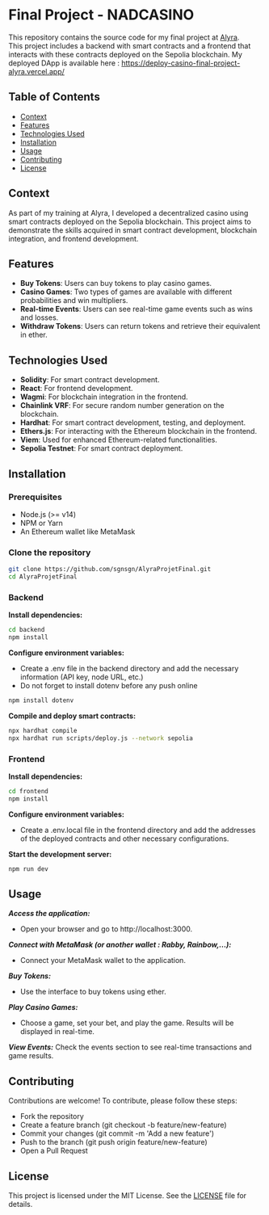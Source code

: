 # Final Project - NADCASINO

This repository contains the source code for my final project at [Alyra](https://formation.alyra.fr/login).  
This project includes a backend with smart contracts and a frontend that interacts with these contracts deployed on the Sepolia blockchain.
My deployed DApp is available here : https://deploy-casino-final-project-alyra.vercel.app/

## Table of Contents

- [Context](#context)
- [Features](#features)
- [Technologies Used](#technologies-used)
- [Installation](#installation)
- [Usage](#usage)
- [Contributing](#contributing)
- [License](#license)

## Context

As part of my training at Alyra, I developed a decentralized casino using smart contracts deployed on the Sepolia blockchain. This project aims to demonstrate the skills acquired in smart contract development, blockchain integration, and frontend development.

## Features

- **Buy Tokens**: Users can buy tokens to play casino games.
- **Casino Games**: Two types of games are available with different probabilities and win multipliers.
- **Real-time Events**: Users can see real-time game events such as wins and losses.
- **Withdraw Tokens**: Users can return tokens and retrieve their equivalent in ether.

## Technologies Used

- **Solidity**: For smart contract development.
- **React**: For frontend development.
- **Wagmi**: For blockchain integration in the frontend.
- **Chainlink VRF**: For secure random number generation on the blockchain.
- **Hardhat**: For smart contract development, testing, and deployment.
- **Ethers.js**: For interacting with the Ethereum blockchain in the frontend.
- **Viem**: Used for enhanced Ethereum-related functionalities.
- **Sepolia Testnet**: For smart contract deployment.

## Installation

### Prerequisites

- Node.js (>= v14)
- NPM or Yarn
- An Ethereum wallet like MetaMask

### Clone the repository

```bash
git clone https://github.com/sgnsgn/AlyraProjetFinal.git
cd AlyraProjetFinal
```

### Backend

**Install dependencies:**

```bash
cd backend
npm install
```

**Configure environment variables:**

- Create a .env file in the backend directory and add the necessary information (API key, node URL, etc.)
- Do not forget to install dotenv before any push online
```bash
npm install dotenv
```

**Compile and deploy smart contracts:**

```bash
npx hardhat compile
npx hardhat run scripts/deploy.js --network sepolia
```

### Frontend

**Install dependencies:**

```bash
cd frontend
npm install
```

**Configure environment variables:**

- Create a .env.local file in the frontend directory and add the addresses of the deployed contracts and other necessary configurations.

**Start the development server:**

```bash
npm run dev
```

## Usage

**_Access the application:_**

- Open your browser and go to http://localhost:3000.

**_Connect with MetaMask (or another wallet : Rabby, Rainbow,...):_**

- Connect your MetaMask wallet to the application.

**_Buy Tokens:_**

- Use the interface to buy tokens using ether.

**_Play Casino Games:_**

- Choose a game, set your bet, and play the game. Results will be displayed in real-time.

**_View Events:_**
Check the events section to see real-time transactions and game results.

## Contributing

Contributions are welcome! To contribute, please follow these steps:

- Fork the repository
- Create a feature branch (git checkout -b feature/new-feature)
- Commit your changes (git commit -m 'Add a new feature')
- Push to the branch (git push origin feature/new-feature)
- Open a Pull Request

## License

This project is licensed under the MIT License. See the [LICENSE](https://en.wikipedia.org/wiki/MIT_License) file for details.
